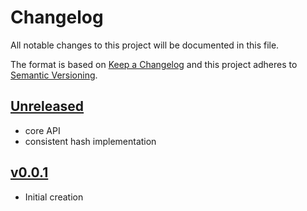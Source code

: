 # Changelog
All notable changes to this project will be documented in this file.

The format is based on [Keep a Changelog](http://keepachangelog.com/en/1.0.0/)
and this project adheres to [Semantic Versioning](http://semver.org/spec/v2.0.0.html).

## [Unreleased]
- core API
- consistent hash implementation

## [v0.0.1]
- Initial creation

[Unreleased]: https://github.com/xmidt-org/medley/compare/v0.0.1..HEAD
[v0.0.1]: https://github.com/xmidt-org/medley/compare/0.0.0...v0.0.1
